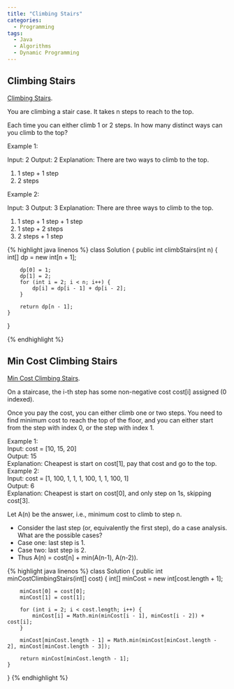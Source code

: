 ```yaml
---
title: "Climbing Stairs"
categories:
  - Programming
tags:
  - Java
  - Algorithms
  - Dynamic Programming
---
```


## Climbing Stairs

[Climbing Stairs](https://leetcode.com/problems/climbing-stairs/).

You are climbing a stair case. It takes n steps to reach to the top.

Each time you can either climb 1 or 2 steps. In how many distinct ways can you climb to the top?

Example 1:

Input: 2
Output: 2
Explanation: There are two ways to climb to the top.
1. 1 step + 1 step
2. 2 steps  

Example 2:

Input: 3
Output: 3
Explanation: There are three ways to climb to the top.
1. 1 step + 1 step + 1 step
2. 1 step + 2 steps
3. 2 steps + 1 step


{% highlight java linenos %}
class Solution {
    public int climbStairs(int n) {
        int[] dp = new int[n + 1];

        dp[0] = 1;
        dp[1] = 2;
        for (int i = 2; i < n; i++) {
            dp[i] = dp[i - 1] + dp[i - 2];
        }

        return dp[n - 1];
    }

}

{% endhighlight %}

## Min Cost Climbing Stairs

[Min Cost Climbing Stairs](https://leetcode.com/problems/min-cost-climbing-stairs/).

On a staircase, the i-th step has some non-negative cost cost[i] assigned (0 indexed).

Once you pay the cost, you can either climb one or two steps. You need to find minimum cost to reach the top of the floor, and you can either start from the step with index 0, or the step with index 1.

Example 1:  
Input: cost = [10, 15, 20]  
Output: 15  
Explanation: Cheapest is start on cost[1], pay that cost and go to the top.  
Example 2:  
Input: cost = [1, 100, 1, 1, 1, 100, 1, 1, 100, 1]  
Output: 6  
Explanation: Cheapest is start on cost[0], and only step on 1s, skipping cost[3].  


Let A(n) be the answer, i.e., minimum cost to climb to step n.  
* Consider the last step (or, equivalently the first step), do a case analysis.  What are the possible cases?
* Case one: last step is 1.  
* Case two: last step is 2.
* Thus A(n) = cost[n] + min(A(n-1), A(n-2)).


{% highlight java linenos %}
class Solution {
    public int minCostClimbingStairs(int[] cost) {
        int[] minCost = new int[cost.length + 1];

        minCost[0] = cost[0];
        minCost[1] = cost[1];

        for (int i = 2; i < cost.length; i++) {
            minCost[i] = Math.min(minCost[i - 1], minCost[i - 2]) + cost[i];
        }

        minCost[minCost.length - 1] = Math.min(minCost[minCost.length - 2], minCost[minCost.length - 3]);

        return minCost[minCost.length - 1];
    }
}
{% endhighlight %}
